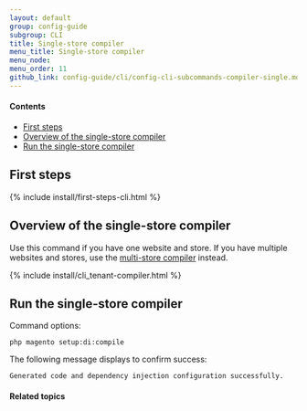 ```yaml
---
layout: default
group: config-guide
subgroup: CLI
title: Single-store compiler
menu_title: Single-store compiler
menu_node: 
menu_order: 11
github_link: config-guide/cli/config-cli-subcommands-compiler-single.md
---
```



#### Contents

*	<a href="#config-cli-before">First steps</a>
*	<a href="#config-cli-subcommands-single-overview">Overview of the single-store compiler</a>
*	<a href="#config-cli-subcommands-single-run">Run the single-store compiler</a>

<h2 id="config-cli-before">First steps</h2>
{% include install/first-steps-cli.html %}

<h2 id="config-cli-subcommands-single-overview">Overview of the single-store compiler</h2>
Use this command if you have one website and store. If you have multiple websites and stores, use the <a href="{{ site.gdeurl }}config-guide/cli/config-cli-subcommands-compiler-multi.html">multi-store compiler</a> instead.

{% include install/cli_tenant-compiler.html %}
  
<h2 id="config-cli-subcommands-single">Run the single-store compiler</h2>
Command options:

	php magento setup:di:compile

The following message displays to confirm success:

	Generated code and dependency injection configuration successfully.

#### Related topics


